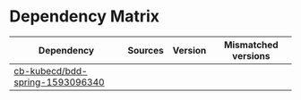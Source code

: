 # Dependency Matrix

Dependency | Sources | Version | Mismatched versions
---------- | ------- | ------- | -------------------
[cb-kubecd/bdd-spring-1593096340](https://github.com/cb-kubecd/bdd-spring-1593096340.git) |  | []() | 
